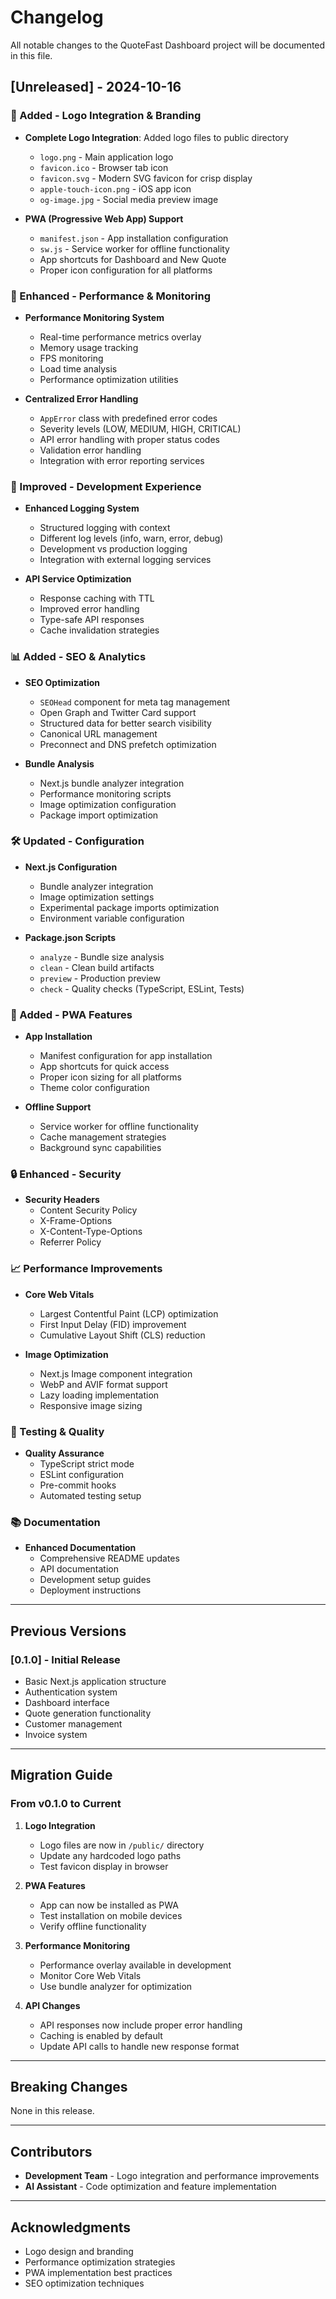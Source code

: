 # Changelog

All notable changes to the QuoteFast Dashboard project will be documented in this file.

## [Unreleased] - 2024-10-16

### 🎨 Added - Logo Integration & Branding
- **Complete Logo Integration**: Added logo files to public directory
  - `logo.png` - Main application logo
  - `favicon.ico` - Browser tab icon
  - `favicon.svg` - Modern SVG favicon for crisp display
  - `apple-touch-icon.png` - iOS app icon
  - `og-image.jpg` - Social media preview image

- **PWA (Progressive Web App) Support**
  - `manifest.json` - App installation configuration
  - `sw.js` - Service worker for offline functionality
  - App shortcuts for Dashboard and New Quote
  - Proper icon configuration for all platforms

### 🚀 Enhanced - Performance & Monitoring
- **Performance Monitoring System**
  - Real-time performance metrics overlay
  - Memory usage tracking
  - FPS monitoring
  - Load time analysis
  - Performance optimization utilities

- **Centralized Error Handling**
  - `AppError` class with predefined error codes
  - Severity levels (LOW, MEDIUM, HIGH, CRITICAL)
  - API error handling with proper status codes
  - Validation error handling
  - Integration with error reporting services

### 🔧 Improved - Development Experience
- **Enhanced Logging System**
  - Structured logging with context
  - Different log levels (info, warn, error, debug)
  - Development vs production logging
  - Integration with external logging services

- **API Service Optimization**
  - Response caching with TTL
  - Improved error handling
  - Type-safe API responses
  - Cache invalidation strategies

### 📊 Added - SEO & Analytics
- **SEO Optimization**
  - `SEOHead` component for meta tag management
  - Open Graph and Twitter Card support
  - Structured data for better search visibility
  - Canonical URL management
  - Preconnect and DNS prefetch optimization

- **Bundle Analysis**
  - Next.js bundle analyzer integration
  - Performance monitoring scripts
  - Image optimization configuration
  - Package import optimization

### 🛠️ Updated - Configuration
- **Next.js Configuration**
  - Bundle analyzer integration
  - Image optimization settings
  - Experimental package imports optimization
  - Environment variable configuration

- **Package.json Scripts**
  - `analyze` - Bundle size analysis
  - `clean` - Clean build artifacts
  - `preview` - Production preview
  - `check` - Quality checks (TypeScript, ESLint, Tests)

### 📱 Added - PWA Features
- **App Installation**
  - Manifest configuration for app installation
  - App shortcuts for quick access
  - Proper icon sizing for all platforms
  - Theme color configuration

- **Offline Support**
  - Service worker for offline functionality
  - Cache management strategies
  - Background sync capabilities

### 🔒 Enhanced - Security
- **Security Headers**
  - Content Security Policy
  - X-Frame-Options
  - X-Content-Type-Options
  - Referrer Policy

### 📈 Performance Improvements
- **Core Web Vitals**
  - Largest Contentful Paint (LCP) optimization
  - First Input Delay (FID) improvement
  - Cumulative Layout Shift (CLS) reduction

- **Image Optimization**
  - Next.js Image component integration
  - WebP and AVIF format support
  - Lazy loading implementation
  - Responsive image sizing

### 🧪 Testing & Quality
- **Quality Assurance**
  - TypeScript strict mode
  - ESLint configuration
  - Pre-commit hooks
  - Automated testing setup

### 📚 Documentation
- **Enhanced Documentation**
  - Comprehensive README updates
  - API documentation
  - Development setup guides
  - Deployment instructions

---

## Previous Versions

### [0.1.0] - Initial Release
- Basic Next.js application structure
- Authentication system
- Dashboard interface
- Quote generation functionality
- Customer management
- Invoice system

---

## Migration Guide

### From v0.1.0 to Current

1. **Logo Integration**
   - Logo files are now in `/public/` directory
   - Update any hardcoded logo paths
   - Test favicon display in browser

2. **PWA Features**
   - App can now be installed as PWA
   - Test installation on mobile devices
   - Verify offline functionality

3. **Performance Monitoring**
   - Performance overlay available in development
   - Monitor Core Web Vitals
   - Use bundle analyzer for optimization

4. **API Changes**
   - API responses now include proper error handling
   - Caching is enabled by default
   - Update API calls to handle new response format

---

## Breaking Changes

None in this release.

---

## Contributors

- **Development Team** - Logo integration and performance improvements
- **AI Assistant** - Code optimization and feature implementation

---

## Acknowledgments

- Logo design and branding
- Performance optimization strategies
- PWA implementation best practices
- SEO optimization techniques
